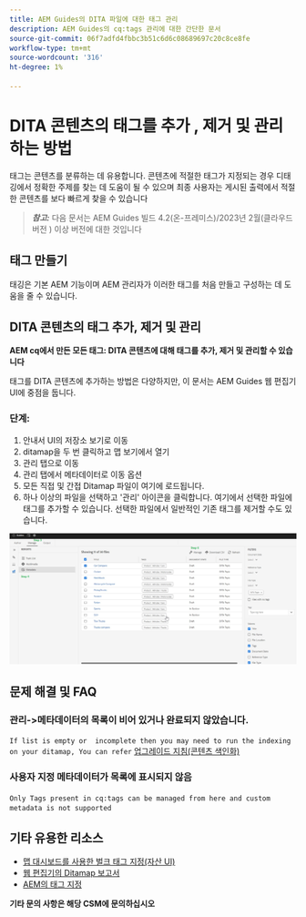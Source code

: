 ```yaml
---
title: AEM Guides의 DITA 파일에 대한 태그 관리
description: AEM Guides의 cq:tags 관리에 대한 간단한 문서
source-git-commit: 06f7adfd4fbbc3b51c6d6c08689697c20c8ce8fe
workflow-type: tm+mt
source-wordcount: '316'
ht-degree: 1%

---
```



# DITA 콘텐츠의 태그를 추가 , 제거 및 관리하는 방법

태그는 콘텐츠를 분류하는 데 유용합니다. 콘텐츠에 적절한 태그가 지정되는 경우 디태깅에서 정확한 주제를 찾는 데 도움이 될 수 있으며 최종 사용자는 게시된 출력에서 적절한 콘텐츠를 보다 빠르게 찾을 수 있습니다

> **_참고:_**  다음 문서는 AEM Guides 빌드 4.2(온-프레미스)/2023년 2월(클라우드 버전 ) 이상 버전에 대한 것입니다


## 태그 만들기

태깅은 기본 AEM 기능이며 AEM 관리자가 이러한 태그를 처음 만들고 구성하는 데 도움을 줄 수 있습니다.


## DITA 콘텐츠의 태그 추가, 제거 및 관리

**AEM cq에서 만든 모든 태그: DITA 콘텐츠에 대해 태그를 추가, 제거 및 관리할 수 있습니다**

태그를 DITA 콘텐츠에 추가하는 방법은 다양하지만, 이 문서는 AEM Guides 웹 편집기 UI에 중점을 둡니다.

### 단계:

1. 안내서 UI의 저장소 보기로 이동
2. ditamap을 두 번 클릭하고 맵 보기에서 열기
3. 관리 탭으로 이동
4. 관리 탭에서 메타데이터로 이동 옵션
5. 모든 직접 및 간접 Ditamap 파일이 여기에 로드됩니다.
6. 하나 이상의 파일을 선택하고 &#39;관리&#39; 아이콘을 클릭합니다. 여기에서 선택한 파일에 태그를 추가할 수 있습니다.
선택한 파일에서 일반적인 기존 태그를 제거할 수도 있습니다.

<img title="AEM Guides의 태그 관리 " alt="DITA의 태그 관리 " src="ManageTags.jpg">

## 문제 해결 및 FAQ

### 관리->메타데이터의 목록이 비어 있거나 완료되지 않았습니다.

`If list is empty or  incomplete then you may need to run the indexing on your ditamap, You can refer` [업그레이드 지침(콘텐츠 색인화)](https://experienceleague.adobe.com/docs/experience-manager-guides-learn/tutorials/install-guide/on-prem-ig/download-install-upgrade-aemg/upgrade-xml-documentation.html?lang=en#steps-to-index-the-existing-content-to-use-the-new-find-and-replace%3A)

### 사용자 지정 메타데이터가 목록에 표시되지 않음

`Only Tags present in cq:tags can be managed from here and custom metadata is not supported`




## 기타 유용한 리소스

- [맵 대시보드를 사용한 벌크 태그 지정(자산 UI)](https://experienceleague.adobe.com/docs/experience-manager-guides-learn/tutorials/user-guide/manaege-metadata/map-editor-bulk-tagging.html?lang=en)
- [웹 편집기의 Ditamap 보고서](https://experienceleague.adobe.com/docs/experience-manager-guides-learn/tutorials/user-guide/reports-aem-guide/reports-web-editor.html?lang=en)
- [AEM의 태그 지정](https://experienceleague.adobe.com/docs/experience-manager-learn/assets/configuring/tagging.html?lang=en)


**기타 문의 사항은 해당 CSM에 문의하십시오**

